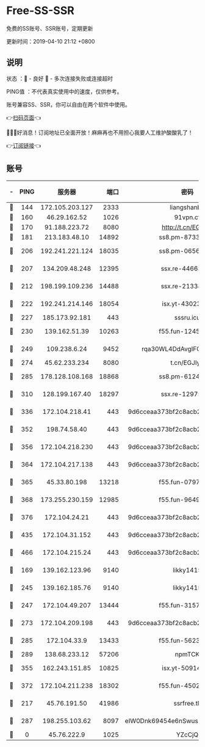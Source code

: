 # Free-SS-SSR

免费的SS账号、SSR账号，定期更新

更新时间：2019-04-10 21:12 +0800

## 说明

状态     ：🙂 - 良好 🙁 - 多次连接失败或连接超时

PING值   ：不代表真实使用中的速度，仅供参考。

账号兼容SS、SSR，你可以自由在两个软件中使用。

👉[扫码页面](https://liesauer.github.io/Free-SS-SSR/)👈

🎉🎉🎉好消息！订阅地址已全面开放！麻麻再也不用担心我要人工维护酸酸乳了！

👉[订阅链接](https://www.liesauer.net/yogurt/subscribe?ACCESS_TOKEN=DAYxR3mMaZAsaqUb)👈

## 账号

|-|PING|服务器|端口|密码|加密方式|区域|
|:----:|:----:|:-----:|-----:|:----:|:----:|:----:|
|🙂|144|172.105.203.127|2333|liangshanbo|chacha20|JP|
|🙂|160|46.29.162.52|1026|91vpn.cf|rc4-md5|RU|
|🙂|170|91.188.223.72|8080|http://t.cn/EGJIyrl|rc4-md5|RU|
|🙂|181|213.183.48.10|14892|ss8.pm-87338912|rc4-md5|RU|
|🙂|206|192.241.221.124|18035|ss8.pm-06567383|aes-256-cfb|US|
|🙂|207|134.209.48.248|12395|ssx.re-44663081|aes-256-cfb|US|
|🙂|212|198.199.109.236|14488|ssx.re-21338786|aes-256-cfb|US|
|🙂|222|192.241.214.146|18054|isx.yt-43023960|aes-256-cfb|US|
|🙂|227|185.173.92.181|443|sssru.icu|rc4-md5|RU|
|🙂|230|139.162.51.39|10263|f55.fun-12455143|aes-256-cfb|SG|
|🙂|249|109.238.6.24|9452|rqa30WL4DdAvgIFG6Fs3znzTa|aes-256-cfb|FR|
|🙂|274|45.62.233.234|8080|t.cn/EGJIyrl|rc4-md5|CA|
|🙂|285|178.128.108.168|18868|ss8.pm-61244381|aes-256-cfb|SG|
|🙂|310|128.199.167.40|18297|ssx.re-12975235|aes-256-cfb|SG|
|🙂|336|172.104.218.41|443|9d6cceaa373bf2c8acb22e60b6a58be6|aes-256-cfb|US|
|🙂|352|198.74.58.40|443|9d6cceaa373bf2c8acb22e60b6a58be6|aes-256-cfb|US|
|🙂|356|172.104.218.230|443|9d6cceaa373bf2c8acb22e60b6a58be6|aes-256-cfb|US|
|🙂|364|172.104.217.138|443|9d6cceaa373bf2c8acb22e60b6a58be6|aes-256-cfb|US|
|🙂|365|45.33.80.198|13218|f55.fun-07974196|aes-256-cfb|US|
|🙂|368|173.255.230.159|12985|f55.fun-96498038|aes-256-cfb|US|
|🙂|376|172.104.24.21|443|9d6cceaa373bf2c8acb22e60b6a58be6|aes-256-cfb|US|
|🙂|435|172.104.31.152|443|9d6cceaa373bf2c8acb22e60b6a58be6|aes-256-cfb|US|
|🙂|466|172.104.215.24|443|9d6cceaa373bf2c8acb22e60b6a58be6|aes-256-cfb|US|
|🙂|169|139.162.123.96|9140|likky1415|aes-256-cfb|JP|
|🙂|245|139.162.185.76|9140|likky1415|aes-256-cfb|DE|
|🙂|247|172.104.49.207|13444|f55.fun-31573422|aes-256-cfb|SG|
|🙂|273|172.104.209.198|443|9d6cceaa373bf2c8acb22e60b6a58be6|aes-256-cfb|US|
|🙂|285|172.104.33.9|13433|f55.fun-56236009|aes-256-cfb|SG|
|🙂|289|138.68.233.12|57206|npmTCK|rc4-md5|US|
|🙂|355|162.243.151.85|10825|isx.yt-50914183|aes-256-cfb|US|
|🙂|372|172.104.211.238|18302|f55.fun-45027233|aes-256-cfb|US|
|🙁|217|45.76.191.50|41986|ssrfree.tk|aes-256-cfb|SG|
|🙁|287|198.255.103.62|8097|eIW0Dnk69454e6nSwuspv9DmS201tQ0D|aes-256-cfb|US|
|🙁|0|45.76.222.9|1025|YZcCjQ|rc4-md5|JP|
